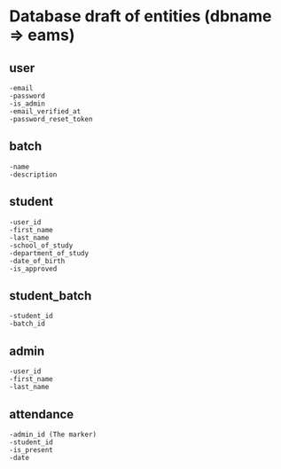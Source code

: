 # Database draft of entities (dbname => eams)

## user

    -email
    -password
    -is_admin
    -email_verified_at
    -password_reset_token

## batch

    -name
    -description

## student

    -user_id
    -first_name
    -last_name
    -school_of_study
    -department_of_study
    -date_of_birth
    -is_approved

## student_batch

    -student_id
    -batch_id

## admin

    -user_id
    -first_name
    -last_name

## attendance

    -admin_id (The marker)
    -student_id
    -is_present
    -date

